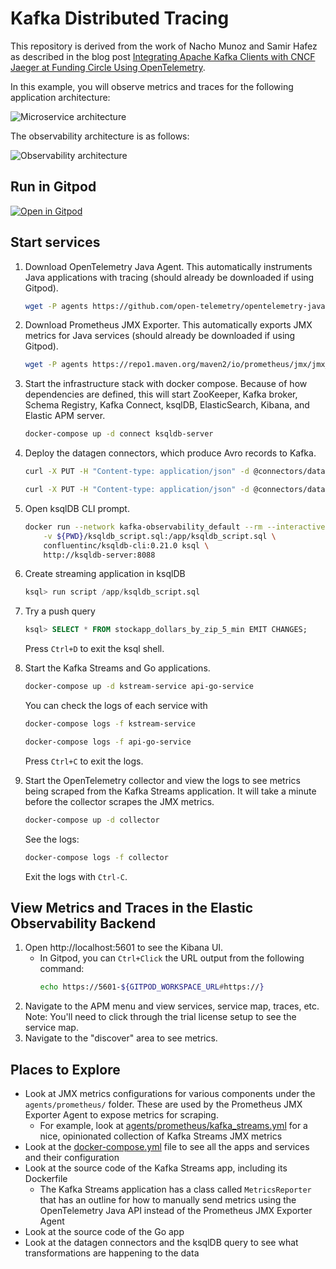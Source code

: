 # Kafka Distributed Tracing

This repository is derived from the work of Nacho Munoz and Samir Hafez as described in the blog post [Integrating Apache Kafka Clients with CNCF Jaeger at Funding Circle Using OpenTelemetry](https://www.confluent.io/blog/integrate-kafka-and-jaeger-for-distributed-tracing-and-monitoring/).

In this example, you will observe metrics and traces for the following application architecture:

![Microservice architecture](images/architecture.svg)

The observability architecture is as follows:

![Observability architecture](images/obs-arch.svg)

## Run in Gitpod

[![Open in Gitpod](https://gitpod.io/button/open-in-gitpod.svg)](https://gitpod.io/#https://github.com/chuck-confluent/kafka-observability)

## Start services

1. Download OpenTelemetry Java Agent. This automatically instruments Java applications with tracing (should already be downloaded if using Gitpod).

    ```bash
    wget -P agents https://github.com/open-telemetry/opentelemetry-java-instrumentation/releases/download/v1.7.1/opentelemetry-javaagent-all.jar
    ```

1. Download Prometheus JMX Exporter. This automatically exports JMX metrics for Java services (should already be downloaded if using Gitpod).

    ```bash
    wget -P agents https://repo1.maven.org/maven2/io/prometheus/jmx/jmx_prometheus_javaagent/0.16.1/jmx_prometheus_javaagent-0.16.1.jar
    ```

1. Start the infrastructure stack with docker compose. Because of how dependencies are defined, this will start ZooKeeper, Kafka broker, Schema Registry, Kafka Connect, ksqlDB, ElasticSearch, Kibana, and Elastic APM server.

    ```bash
    docker-compose up -d connect ksqldb-server
    ```

1. Deploy the datagen connectors, which produce Avro records to Kafka.

    ```bash
    curl -X PUT -H "Content-type: application/json" -d @connectors/datagen-connector-trades.json http://localhost:8083/connectors/datagen-connector-trades/config

    curl -X PUT -H "Content-type: application/json" -d @connectors/datagen-connector-users.json http://localhost:8083/connectors/datagen-connector-users/config
    ```


1. Open ksqlDB CLI prompt.

    ```bash
    docker run --network kafka-observability_default --rm --interactive --tty \
        -v ${PWD}/ksqldb_script.sql:/app/ksqldb_script.sql \
        confluentinc/ksqldb-cli:0.21.0 ksql \
        http://ksqldb-server:8088
    ```


1. Create streaming application in ksqlDB

    ```SQL
    ksql> run script /app/ksqldb_script.sql
    ```

1. Try a push query

    ```SQL
    ksql> SELECT * FROM stockapp_dollars_by_zip_5_min EMIT CHANGES;
    ```

    Press `Ctrl+D` to exit the ksql shell.

1. Start the Kafka Streams and Go applications.

    ```bash
    docker-compose up -d kstream-service api-go-service
    ```
    You can check the logs of each service with
    ```bash
    docker-compose logs -f kstream-service
    ```
    ```bash
    docker-compose logs -f api-go-service
    ```
    Press `Ctrl+C` to exit the logs.

1. Start the OpenTelemetry collector and view the logs to see metrics being scraped from the Kafka Streams application. It will take a minute before the collector scrapes the JMX metrics.

    ```bash
    docker-compose up -d collector
    ```
    See the logs:
    ```bash
    docker-compose logs -f collector
    ```
    Exit the logs with `Ctrl-C`.

## View Metrics and Traces in the Elastic Observability Backend

1. Open http://localhost:5601 to see the Kibana UI.
    - In Gitpod, you can `Ctrl+Click` the URL output from the following command:
        ```bash
        echo https://5601-${GITPOD_WORKSPACE_URL#https://}
        ```
1. Navigate to the APM menu and view services, service map, traces, etc.
       Note: You'll need to click through the trial license setup to see the service map.
3. Navigate to the "discover" area to see metrics.

## Places to Explore

- Look at JMX metrics configurations for various components under the `agents/prometheus/` folder. These are used by the Prometheus JMX Exporter Agent to expose metrics for scraping.
  - For example, look at [agents/prometheus/kafka_streams.yml](./agents/prometheus/kafka_streams.yml) for a nice, opinionated collection of Kafka Streams JMX metrics
- Look at the [docker-compose.yml](./docker-compose.yml) file to see all the apps and services and their configuration
- Look at the source code of the Kafka Streams app, including its Dockerfile
  - The Kafka Streams application has a class called `MetricsReporter` that has an outline for how to manually send metrics using the OpenTelemetry Java API instead of the Prometheus JMX Exporter Agent
- Look at the source code of the Go app
- Look at the datagen connectors and the ksqlDB query to see what transformations are happening to the data
